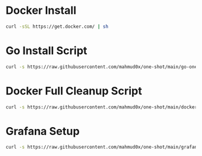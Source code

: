 # Docker Install
```bash
curl -sSL https://get.docker.com/ | sh
```
# Go Install Script
```bash
curl -s https://raw.githubusercontent.com/mahmud0x/one-shot/main/go-one-shot.sh | sh
```
# Docker Full Cleanup Script
```bash
curl -s https://raw.githubusercontent.com/mahmud0x/one-shot/main/docker-full-cleanup.sh | sh
```
# Grafana Setup
```bash
curl -s https://raw.githubusercontent.com/mahmud0x/one-shot/main/grafana-ubuntu.sh | sh
```
